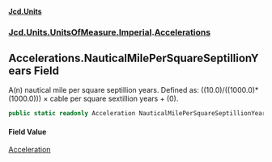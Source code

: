 #### [Jcd.Units](index.md 'index')
### [Jcd.Units.UnitsOfMeasure.Imperial](Jcd.Units.UnitsOfMeasure.Imperial.md 'Jcd.Units.UnitsOfMeasure.Imperial').[Accelerations](Accelerations.md 'Jcd.Units.UnitsOfMeasure.Imperial.Accelerations')

## Accelerations.NauticalMilePerSquareSeptillionYears Field

A(n) nautical mile per square septillion years. Defined as: ((10.0)/((1000.0)*(1000.0))) × cable per square sextillion years + (0).

```csharp
public static readonly Acceleration NauticalMilePerSquareSeptillionYears;
```

#### Field Value
[Acceleration](Acceleration.md 'Jcd.Units.UnitTypes.Acceleration')